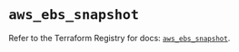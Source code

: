 # `aws_ebs_snapshot`

Refer to the Terraform Registry for docs: [`aws_ebs_snapshot`](https://registry.terraform.io/providers/hashicorp/aws/6.8.0/docs/resources/ebs_snapshot).
